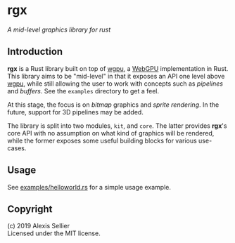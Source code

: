 rgx
===

*A mid-level graphics library for rust*

Introduction
------------
**rgx** is a Rust library built on top of [wgpu], a [WebGPU] implementation in Rust. This library
aims to be "mid-level" in that it exposes an API one level above [wgpu], while still allowing
the user to work with concepts such as *pipelines* and *buffers*. See the `examples` directory
to get a feel.

At this stage, the focus is on *bitmap* graphics and *sprite rendering*. In the future, support
for 3D pipelines may be added.

The library is split into two modules, `kit`, and `core`. The latter provides **rgx**'s core
API with no assumption on what kind of graphics will be rendered, while the former exposes some
useful building blocks for various use-cases.

[wgpu]: https://crates.io/crates/wgpu
[WebGPU]: https://www.w3.org/community/gpu/

Usage
-----
See [examples/helloworld.rs](examples/helloworld.rs) for a simple usage example.

Copyright
---------
(c) 2019 Alexis Sellier\
Licensed under the MIT license.
